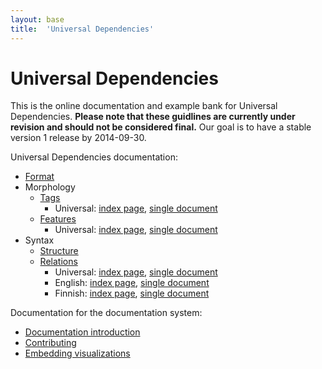 ```yaml
---
layout: base
title:  'Universal Dependencies'
---
```


# Universal Dependencies

This is the online documentation and example bank for Universal
Dependencies. **Please note that these guidlines are currently
under revision and should not be considered final.** Our goal is to have a stable version 1 release by 2014-09-30.

Universal Dependencies documentation:

* [Format](format.html)
* Morphology
  * [Tags](tags.html)
    * Universal: [index page](ud-pos-index.html), [single document](ud-pos-all.html)
  * [Features](features.html)
    * Universal: [index page](ud-feat-index.html), [single document](ud-feat-all.html)
* Syntax
  * [Structure](structure.html)
  * [Relations](relations.html)
    * Universal: [index page](ud-dep-index.html), [single document](ud-dep-all.html)
    * English: [index page](en-dep-index.html), [single document](en-dep-all.html)
    * Finnish: [index page](fi-dep-index.html), [single document](fi-dep-all.html)

Documentation for the documentation system:

* [Documentation introduction](doc-intro.html)
* [Contributing](contributing.html)
* [Embedding visualizations](embedsd.html)

